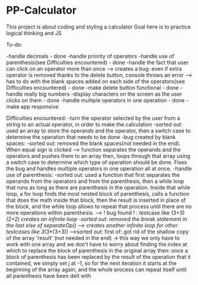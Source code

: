 # PP-Calculator

This project is about coding and styling a calculator
Goal here is to practice logical thinking and JS

To-do:

-handle decimals - done
-handle priority of operators
-handle use of parenthesis(see Difficulties encountered) - done
-handle the fact that user can click on an operator more than once 
        --> creates a bug: even if extra operator is removed thanks to the delete button, console throws an error --> has to do with the blank spaces added on each side of the operators(see Difficulties encountered) - done 
-make delete button functional - done
-handle really big numbers
-display characters on the screen as the user clicks on them - done
-handle multiple operators in one operation - done
-make app responsive


Difficulties encountered:
    -turn the operator selected by the user from a string to an actual operator, in order to make the calculation
        -sorted out: used an array to store the operands and the operator, then a switch case 
                     to determine the operation that needs to be done
    -bug created by blank spaces:
        -sorted out: removed the blank spaces(not needed in the end). When equal sign is clicked --> function separates the operands and the operators and pushes them to an array then, loops through that array using a switch case to determine which type of operation should be done. Fixes the bug and handles multiple operators in one operation all at once.
    -handle use of parenthesis:
        -sorted out: used a function that first separates the operands from the operators and from the parenthesis, then a while loop that runs as long as there are parenthesis in the operation. Inside that while loop, a for loop finds the most nested block of parenthesis, calls a function that does the math inside that block, then the result is inserted in place of the block, and the while loop allows to repeat that process until there are no more operations within parenthesis.
            --> ! bug found ! : testcase like (3+3)*(2+2) creates an infinite loop
                    -sorted out: removed the break statement in the last else of separateOp()
                        --> creates another infinite loop for other testcases like 3*(3*(3+3))
                            -->sorted out: first of: got rid of the shallow copy of the array 'result' (not needed in the end) -> this way we only have to work with one array and we don't have to worry about finding the index at which to replace the block of parenthesis in the original array
                                           then: once a block of parenthesis has been replaced by the result of the
                            operation that it contained, we simply set j at -1, so for the next iteration it starts at the beginning of the array again, and the whole process can repeat itself until all parenthesis have been delt with